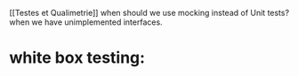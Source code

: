 [[Testes et Qualimetrie]]
when should we use mocking instead of Unit tests? when  we have unimplemented interfaces.
# white box testing:
